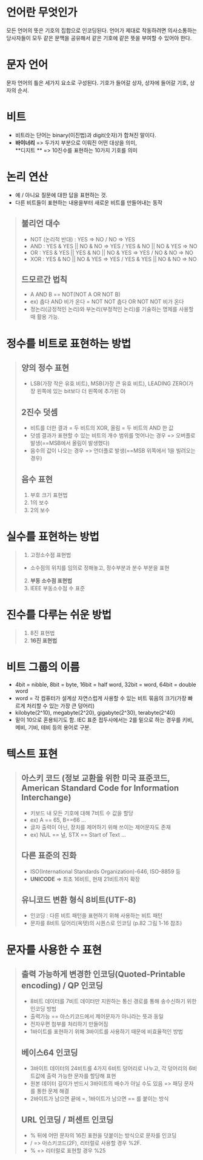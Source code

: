 # 언어란 무엇인가
모든 언어의 뜻은 기호의 집합으로 인코딩된다.
언어가 제대로 작동하려면 의사소통하는 당사자들이 모두 같은 문맥을 공유해서 같은 기호에 같은 뜻을 부여할 수 있어야 한다.

# 문자 언어
문자 언어의 틀은 세가지 요소로 구성된다. 기호가 들어갈 상자, 상자에 들어갈 기호, 상자의 순서.

# 비트
- 비트라는 단어는 binary(이진법)과 digit(숫자)가 합쳐진 말이다.
- **바이너리** => 두가지 부분으로 이뤄진 어떤 대상을 의미,  <br/> **디지트 ** => 10진수를 표현하는 10가지 기호를 의미

# 논리 연산
- 예 / 아니요 질문에 대한 답을 표현하는 것. 
- 다른 비트들이 표현하는 내용을부터 새로운 비트를 만들어내는 동작

> ## 불리언 대수
> - NOT (논리적 반대)
>  : YES => NO / NO => YES
> - AND 
>  : YES & YES || NO & NO => YES /  YES & NO || NO &  YES => NO
> - OR
>  : YES & YES || YES & NO || NO & YES => YES / NO & NO => NO
> - XOR
>  : YES & NO || NO & YES => YES / YES & YES || NO & NO => NO
>
> ## 드모르간 법칙
> - A AND B == NOT(NOT A OR NOT B)
> - ex) 춥다 AND 비가 온다 = NOT NOT 춥다 OR NOT NOT 비가 온다
> - 정논리(긍정적인 논리)와 부논리(부정적인 논리)를 기술하는 명제를 사용할 때 활용 가능.

# 정수를 비트로 표현하는 방법
> ## 양의 정수 표현
> - LSB(가장 작은 유효 비트), MSB(가장 큰 유효 비트), LEADING ZERO(가장 왼쪽에 있는 bit보다 더 왼쪽에 추가된 0)
> ## 2진수 덧셈
> - 비트를 더한 결과 = 두 비트의 XOR, 올림 = 두 비트의 AND 한 값
> - 덧셈 결과가 표현할 수 있는 비트의 개수 범위를 멋어나는 경우 => 오버플로 발생(==MSB에서 올림이 발생했다)
> - 음수의 값이 나오는 경우 => 언더플로 발생(==MSB 위쪽에서 1을 빌려오는 경우)
> ## 음수 표현
> 1) 부호 크기 표현법
> 2) 1의 보수 
> 3) 2의 보수

# 실수를 표현하는 방법
> 1) 고정소수점 표현법
> - 소수점의 위치를 임의로 정해놓고, 정수부분과 분수 부분을 표현
> 2) **부동 소수점 표현법**
> 3) IEEE 부동소수점 수 표준

# 진수를 다루는 쉬운 방법
> 1) 8진 표현법
> 2) **16진 표현법**

# 비트 그룹의 이름
- 4bit = nibble, 8bit = byte, 16bit = half word, 32bit = word, 64bit = double word
- word = 각 컴퓨터가 설계상 자연스럽게 사용할 수 있는 비트 묶음의 크기(가장 빠르게 처리할 수 있는 가장 큰 덩어리)
- kilobyte(2^10), megabyte(2^20), gigabyte(2^30), terabyte(2^40)
- 밑이 10으로 혼용되기도 함. IEC 표준 접두사에서는 2를 밑으로 하는 경우를 키비, 메비, 기비, 테비 등의 용어로 구분.

# 텍스트 표현
> ## 아스키 코드 (정보 교환을 위한 미국 표준코드, American Standard Code for Information Interchange)
> - 키보드 내 모든 기호에 대해 7비트 수 값을 할당
> - ex) A == 65, B==66 ...
> - 글자 출력이 아닌, 장치를 제어하기 위해 쓰이는 제어문자도 존재
> - ex) NUL == 널, STX == Start of Text ...
> ## 다른 표준의 진화
> - ISO(International Standards Organization)-646, ISO-8859 등
> - **UNICODE** => 최초 16비트, 현재 21비트까지 확장
> ## 유니코드 변환 형식 8비트(UTF-8)
> - 인코딩 : 다른 비트 패턴을 표현하기 위해 사용하는 비트 패턴
> - 문자를 8비트 덩어리(옥텟)의 시퀀스로 인코딩 (p.82 그림 1-16 참조)

# 문자를 사용한 수 표현
> ## 출력 가능하게 변경한 인코딩(Quoted-Printable encoding) / QP 인코딩
> - 8비트 데이터를 7비트 데이터만 지원하는 통신 경로를 통해 송수신하기 위한 인코딩 방법
> - 출력가능 == 아스키코드에서 제어문자가 아니라는 뜻과 동일
> - 전자우편 첨부를 처리하기 만들어짐
> - 1바이트를 표현하기 위해 3바이트를 사용하기 때문에 비효율적인 방법
> ## 베이스64 인코딩
> - 3바이트 데이터의 24비트를 4가지 6비트 덩어리로 나누고, 각 덩어리의 6비트값에 출력 가능한 문자를 할당해 표현
> - 원본 데이터 길이가 반드시 3바이트의 배수가 아닐 수도 있음 => 패딩 문자를 통한 문제 해결
> - 2바이트가 남으면 끝에 =, 1바이트가 남으면 == 를 붙이는 방식
> ## URL 인코딩 / 퍼센트 인코딩
> - % 뒤에 어떤 문자의 16진 표현을 덧붙이는 방식으로 문자를 인코딩
> - / => 아스키코드(2F), 리터럴로 사용할 경우 %2F. 
> - % => 리터럴로 표현할 경우 %25
